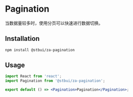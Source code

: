 # Pagination

当数据量较多时，使用分页可以快速进行数据切换。

## Installation

```sh
npm install @stbui/za-pagination
```

## Usage

```jsx
import React from 'react';
import Pagination from '@stbui/za-pagination';

export default () => <Pagination>Pagination</Pagination>;
```
